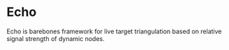 # Echo
Echo is barebones framework for live target triangulation based on relative signal strength of dynamic nodes.

